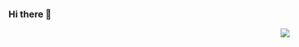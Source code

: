 ### Hi there 👋

<img align='right' src="https://i.pinimg.com/originals/f3/63/65/f36365de739bb0f89ee3310924216fcc.gif" />

